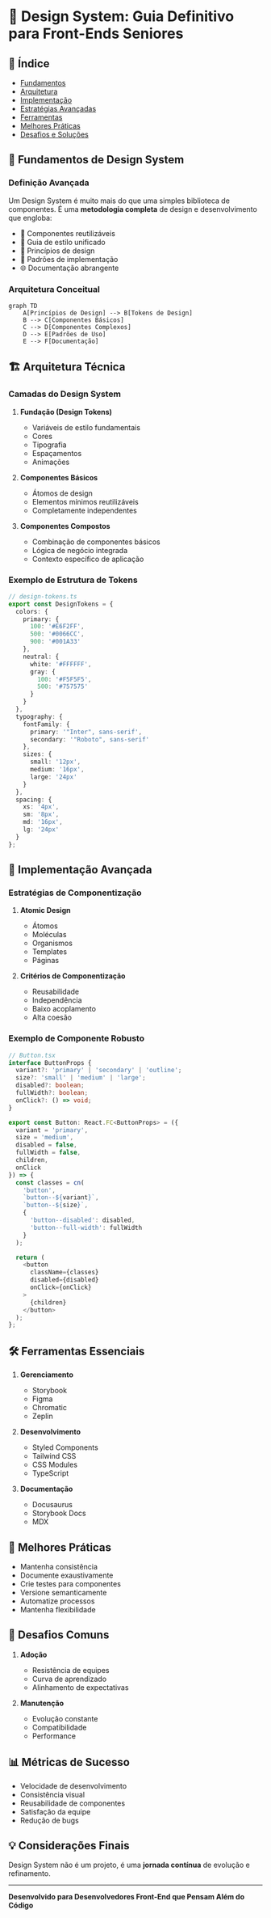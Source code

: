 # 🎨 Design System: Guia Definitivo para Front-Ends Seniores

## 📌 Índice
- [Fundamentos](#fundamentos)
- [Arquitetura](#arquitetura)
- [Implementação](#implementação)
- [Estratégias Avançadas](#estratégias-avançadas)
- [Ferramentas](#ferramentas)
- [Melhores Práticas](#melhores-práticas)
- [Desafios e Soluções](#desafios-e-soluções)

## 🚀 Fundamentos de Design System

### Definição Avançada

Um Design System é muito mais do que uma simples biblioteca de componentes. É uma **metodologia completa** de design e desenvolvimento que engloba:

- 🧩 Componentes reutilizáveis
- 🎨 Guia de estilo unificado
- 📐 Princípios de design
- 🔧 Padrões de implementação
- 🌐 Documentação abrangente

### Arquitetura Conceitual

```mermaid
graph TD
    A[Princípios de Design] --> B[Tokens de Design]
    B --> C[Componentes Básicos]
    C --> D[Componentes Complexos]
    D --> E[Padrões de Uso]
    E --> F[Documentação]
```

## 🏗️ Arquitetura Técnica

### Camadas do Design System

1. **Fundação (Design Tokens)**
   - Variáveis de estilo fundamentais
   - Cores
   - Tipografia
   - Espaçamentos
   - Animações

2. **Componentes Básicos**
   - Átomos de design
   - Elementos mínimos reutilizáveis
   - Completamente independentes

3. **Componentes Compostos**
   - Combinação de componentes básicos
   - Lógica de negócio integrada
   - Contexto específico de aplicação

### Exemplo de Estrutura de Tokens

```typescript
// design-tokens.ts
export const DesignTokens = {
  colors: {
    primary: {
      100: '#E6F2FF',
      500: '#0066CC',
      900: '#001A33'
    },
    neutral: {
      white: '#FFFFFF',
      gray: {
        100: '#F5F5F5',
        500: '#757575'
      }
    }
  },
  typography: {
    fontFamily: {
      primary: '"Inter", sans-serif',
      secondary: '"Roboto", sans-serif'
    },
    sizes: {
      small: '12px',
      medium: '16px',
      large: '24px'
    }
  },
  spacing: {
    xs: '4px',
    sm: '8px',
    md: '16px',
    lg: '24px'
  }
};
```

## 🔧 Implementação Avançada

### Estratégias de Componentização

1. **Atomic Design**
   - Átomos
   - Moléculas
   - Organismos
   - Templates
   - Páginas

2. **Critérios de Componentização**
   - Reusabilidade
   - Independência
   - Baixo acoplamento
   - Alta coesão

### Exemplo de Componente Robusto

```typescript
// Button.tsx
interface ButtonProps {
  variant?: 'primary' | 'secondary' | 'outline';
  size?: 'small' | 'medium' | 'large';
  disabled?: boolean;
  fullWidth?: boolean;
  onClick?: () => void;
}

export const Button: React.FC<ButtonProps> = ({
  variant = 'primary',
  size = 'medium',
  disabled = false,
  fullWidth = false,
  children,
  onClick
}) => {
  const classes = cn(
    'button',
    `button--${variant}`,
    `button--${size}`,
    {
      'button--disabled': disabled,
      'button--full-width': fullWidth
    }
  );

  return (
    <button 
      className={classes}
      disabled={disabled}
      onClick={onClick}
    >
      {children}
    </button>
  );
};
```

## 🛠️ Ferramentas Essenciais

1. **Gerenciamento**
   - Storybook
   - Figma
   - Chromatic
   - Zeplin

2. **Desenvolvimento**
   - Styled Components
   - Tailwind CSS
   - CSS Modules
   - TypeScript

3. **Documentação**
   - Docusaurus
   - Storybook Docs
   - MDX

## 🌟 Melhores Práticas

- Mantenha consistência
- Documente exaustivamente
- Crie testes para componentes
- Versione semanticamente
- Automatize processos
- Mantenha flexibilidade

## 🚧 Desafios Comuns

1. **Adoção**
   - Resistência de equipes
   - Curva de aprendizado
   - Alinhamento de expectativas

2. **Manutenção**
   - Evolução constante
   - Compatibilidade
   - Performance

## 📊 Métricas de Sucesso

- Velocidade de desenvolvimento
- Consistência visual
- Reusabilidade de componentes
- Satisfação da equipe
- Redução de bugs

## 💡 Considerações Finais

Design System não é um projeto, é uma **jornada contínua** de evolução e refinamento.

---

**Desenvolvido para Desenvolvedores Front-End que Pensam Além do Código**
